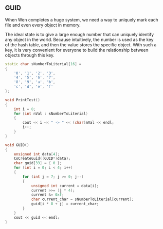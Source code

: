 ## GUID

When Wen completes a huge system, we need a way to uniquely mark each file and even every object in memory. 

The ideal state is to give a large enough number that can uniquely identify any object in the world. Because intuitively, the number is used as the key of the hash table, and then the value stores the specific object. With such a key, it is very convenient for everyone to build the relationship between objects through this key.

```c++
static char sNumberToLiterial[16] = 
{
	'0', '1', '2', '3',
	'4', '5', '6', '7',
	'8', '9', 'a', 'b', 
	'c', 'd', 'e', 'f'
};
```

```c++
void PrintTest()
{
	int i = 0;
	for (int nVal : sNumberToLiterial)
	{
		cout << i << " -> " << (char)nVal << endl;
		i++;
	}	
}
```

```c++
void GUID()
{
    unsigned int data[4];
	CoCreateGuid((GUID*)data);
	char guid[33] = { 0 };
	for (int i = 0; i < 4; i++)
	{
		for (int j = 7; j >= 0; j--)
		{
			unsigned int current = data[i];
			current >>= (j * 4);
			current &= 0xf;
			char current_char = sNumberToLiterial[current];
			guid[i * 8 + j] = current_char;
		}
	}
	cout << guid << endl;
}
```

